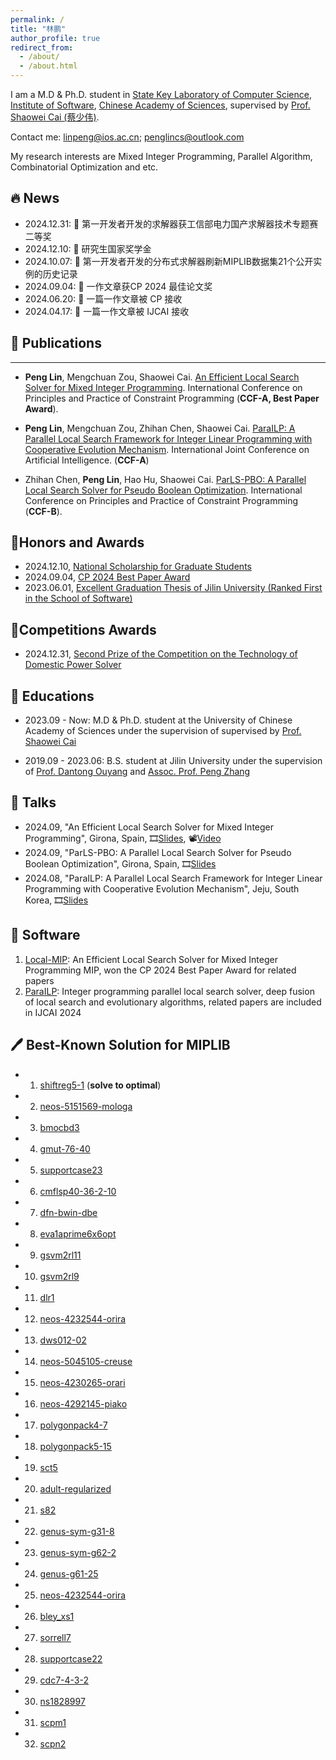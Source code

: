 ```yaml
---
permalink: /
title: "林鹏"
author_profile: true
redirect_from: 
  - /about/
  - /about.html
---
```

I am a M.D & Ph.D. student in [State Key Laboratory of Computer Science](https://lcs.ios.ac.cn/), [Institute of Software](http://www.iscas.ac.cn/), [Chinese Academy of Sciences](https://www.cas.cn/), supervised by [Prof. Shaowei Cai (蔡少伟)](http://lcs.ios.ac.cn/~caisw/).

Contact me: <linpeng@ios.ac.cn>; <penglincs@outlook.com>

My research interests are Mixed Integer Programming, Parallel Algorithm, Combinatorial Optimization and etc.

## 🔥 News
- 2024.12.31: 🎉 第一开发者开发的求解器获工信部电力国产求解器技术专题赛二等奖
- 2024.12.10: 🎉 研究生国家奖学金
- 2024.10.07: 🎉 第一开发者开发的分布式求解器刷新MIPLIB数据集21个公开实例的历史记录
- 2024.09.04: 🎉 一作文章获CP 2024 最佳论文奖
- 2024.06.20: 🎉 一篇一作文章被 CP 接收
- 2024.04.17: 🎉 一篇一作文章被 IJCAI 接收

## 📝 Publications
---
-   **Peng Lin**, Mengchuan Zou, Shaowei Cai. [An Efficient Local Search Solver for Mixed Integer Programming](https://drops.dagstuhl.de/entities/document/10.4230/LIPIcs.CP.2024.19). 
International Conference on Principles and Practice of Constraint Programming (**CCF-A, Best Paper Award**).

- **Peng Lin**, Mengchuan Zou, Zhihan Chen, Shaowei Cai.
[ParaILP: A Parallel Local Search Framework for Integer Linear Programming with Cooperative Evolution Mechanism](https://www.ijcai.org/proceedings/2024/768).
International Joint Conference on Artificial Intelligence. (**CCF-A**)

- Zhihan Chen, **Peng Lin**, Hao Hu, Shaowei Cai. [ParLS-PBO: A Parallel Local Search Solver for Pseudo Boolean Optimization](https://drops.dagstuhl.de/entities/document/10.4230/LIPIcs.CP.2024.5). 
International Conference on Principles and Practice of Constraint Programming (**CCF-B**).

## 🌟Honors and Awards
- 2024.12.10, [National Scholarship for Graduate Students](https://onestop.ucas.edu.cn/home/infob/aa5feb29-1624-4e59-acc5-0d7e856318b4/2)
- 2024.09.04, [CP 2024 Best Paper Award](images/BP.png)
- 2023.06.01, [Excellent Graduation Thesis of Jilin University (Ranked First in the School of Software)](https://mp.weixin.qq.com/s/sh7FFoBKN4W7m9WFllWXVg)

## 🥇Competitions Awards

- 2024.12.31, [Second Prize of the Competition on the Technology of Domestic Power Solver](http://www.is.cas.cn/xwdt2016/kyjz2016/202501/t20250101_7512775.html)

## 📖 Educations
- 2023.09 - Now: M.D & Ph.D. student at the University of Chinese Academy of Sciences under the supervision of supervised by [Prof. Shaowei Cai](http://lcs.ios.ac.cn/~caisw/)

- 2019.09 - 2023.06: B.S. student at Jilin University under the supervision of [Prof. Dantong Ouyang](https://ccst.jlu.edu.cn/info/1367/19046.htm) and [Assoc. Prof. Peng Zhang](https://ccst.jlu.edu.cn/info/1197/17231.htm)
## 💬 Talks

- 2024.09, "An Efficient Local Search Solver for Mixed Integer Programming", Girona, Spain, 🎞️[Slides](https://cp2024.a4cp.org/slides/CP/AnEfficientLocal.pdf), 📽️[Video](https://diobma.udg.edu/handle/10256.1/7765)
- 2024.09, "ParLS-PBO: A Parallel Local Search Solver for Pseudo Boolean Optimization", Girona, Spain, 🎞️[Slides](https://cp2024.a4cp.org/slides/CP/ParLS-PBO.pdf)
- 2024.08, "ParaILP: A Parallel Local Search Framework for Integer Linear Programming with Cooperative Evolution Mechanism", Jeju, South Korea, 🎞️[Slides](files/ijcai-slides.pdf)

## 💾 Software
1. [Local-MIP](https://github.com/shaowei-cai-group/Local-MIP): An Efficient Local Search Solver for Mixed Integer Programming MIP, won the CP 2024 Best Paper Award for related papers
2. [ParaILP](https://github.com/shaowei-cai-group/ParaILP): Integer programming parallel local search solver, deep fusion of local search and evolutionary algorithms, related papers are included in IJCAI 2024


##  🖊️ Best-Known Solution for MIPLIB
- 1. [shiftreg5-1](https://miplib.zib.de/instance_details_shiftreg5-1.html) (**solve to optimal**)
- 2. [neos-5151569-mologa](https://miplib.zib.de/instance_details_neos-5151569-mologa.html)
- 3. [bmocbd3](https://miplib.zib.de/instance_details_bmocbd3.html)
- 4. [gmut-76-40](https://miplib.zib.de/instance_details_gmut-76-40.html)
- 5. [supportcase23](https://miplib.zib.de/instance_details_supportcase23.html)
- 6. [cmflsp40-36-2-10](https://miplib.zib.de/instance_details_cmflsp40-36-2-10.html)
- 7. [dfn-bwin-dbe](https://miplib.zib.de/instance_details_dfn-bwin-DBE.html)
- 8. [eva1aprime6x6opt](https://miplib.zib.de/instance_details_eva1aprime6x6opt.html)
- 9. [gsvm2rl11](https://miplib.zib.de/instance_details_gsvm2rl11.html)
- 10. [gsvm2rl9](https://miplib.zib.de/instance_details_gsvm2rl9.html)
- 11. [dlr1](https://miplib.zib.de/instance_details_dlr1.html)
- 12. [neos-4232544-orira](https://miplib.zib.de/instance_details_neos-4232544-orira.html)
- 13. [dws012-02](https://miplib.zib.de/instance_details_dws012-02.html)
- 14. [neos-5045105-creuse](https://miplib.zib.de/instance_details_neos-5045105-creuse.html)
- 15. [neos-4230265-orari](https://miplib.zib.de/instance_details_neos-4230265-orari.html)
- 16. [neos-4292145-piako](https://miplib.zib.de/instance_details_neos-4292145-piako.html)
- 17. [polygonpack4-7](https://miplib.zib.de/instance_details_polygonpack4-7.html)
- 18. [polygonpack5-15](https://miplib.zib.de/instance_details_polygonpack5-15.html)
- 19. [sct5](https://miplib.zib.de/instance_details_sct5.html)
- 20. [adult-regularized](https://miplib.zib.de/instance_details_adult-regularized.html)
- 21. [s82](https://miplib.zib.de/instance_details_s82.html)
- 22. [genus-sym-g31-8](https://miplib.zib.de/instance_details_genus-sym-g31-8.html)
- 23. [genus-sym-g62-2](https://miplib.zib.de/instance_details_genus-sym-g62-2.html)
- 24. [genus-g61-25](https://miplib.zib.de/instance_details_genus-g61-25.html)
- 25. [neos-4232544-orira](https://miplib.zib.de/instance_details_neos-4232544-orira.html)
- 26. [bley_xs1](https://miplib.zib.de/instance_details_bley_xs1.html)
- 27. [sorrell7](https://miplib.zib.de/instance_details_sorrell7.html)
- 28. [supportcase22](https://miplib.zib.de/instance_details_supportcase22.html)
- 29. [cdc7-4-3-2](https://miplib.zib.de/instance_details_cdc7-4-3-2.html)
- 30. [ns1828997](https://miplib.zib.de/instance_details_ns1828997.html)
- 31. [scpm1](https://miplib.zib.de/instance_details_scpm1.html)
- 32. [scpn2](https://miplib.zib.de/instance_details_scpn2.html)